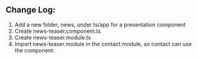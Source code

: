 ## Change Log:

1. Add a new folder, news, under ts/app for a presentation component
2. Create news-teaser.component.ts
3. Create news-teaser.module.ts
4. Import news-teaser.module in the contact.module, so contact can use the component.

